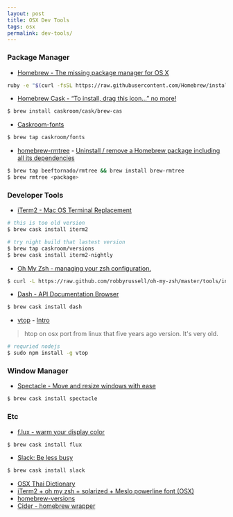 ```yaml
---
layout: post
title: OSX Dev Tools
tags: osx
permalink: dev-tools/
---
```


### Package Manager

- [Homebrew - The missing package manager for OS X](http://brew.sh)

```sh
ruby -e "$(curl -fsSL https://raw.githubusercontent.com/Homebrew/install/master/install)"
```

- [Homebrew Cask - “To install, drag this icon…” no more!](http://caskroom.io)

```sh
$ brew install caskroom/cask/brew-cas
```

- [Caskroom-fonts](https://github.com/caskroom/homebrew-fonts)

```sh
$ brew tap caskroom/fonts
```

- [homebrew-rmtree](https://github.com/beeftornado/homebrew-rmtree) - [Uninstall / remove a Homebrew package including all its
dependencies](http://stackoverflow.com/questions/7323261/uninstall-remove-a-homebrew-package-including-all-its-dependencies)

```sh
$ brew tap beeftornado/rmtree && brew install brew-rmtree
$ brew rmtree <package>
```

### Developer Tools

- [iTerm2 - Mac OS Terminal Replacement](http://iterm2.com)

```sh
# this is too old version
$ brew cask install iterm2

# try night build that lastest version
$ brew tap caskroom/versions
$ brew cask install iterm2-nightly
```
- [Oh My Zsh - managing your zsh configuration.](http://ohmyz.sh)

```sh
$ curl -L https://raw.github.com/robbyrussell/oh-my-zsh/master/tools/install.sh | sh
```

- [Dash - API Documentation Browser](https://kapeli.com/dash)

```sh
$ brew cask install dash
```

- [vtop](https://github.com/MrRio/vtop) - [Intro](https://parall.ax/vtop)

> htop on osx port from linux that five years ago version. It's very old.

```sh
# requried nodejs
$ sudo npm install -g vtop
```

### Window Manager

- [Spectacle - Move and resize windows with ease](http://spectacleapp.com)

```sh
$ brew cask install spectacle
```

### Etc

- [f.lux - warm your display color](https://justgetflux.com)

```sh
$ brew cask install flux
```

- [Slack: Be less busy](https://slack.com)

```sh
$ brew cask install slack
```

- [OSX Thai Dictionary](http://www.iviewapp.net/2012/12/thai-dictionary-mac-os-x-mountain-lion.html)
- [iTerm2 + oh my zsh + solarized + Meslo powerline font (OSX)](https://gist.github.com/kevin-smets/8568070)
- [homebrew-versions](https://github.com/caskroom/homebrew-versions)
- [Cider - homebrew wrapper](https://github.com/msanders/cider)
